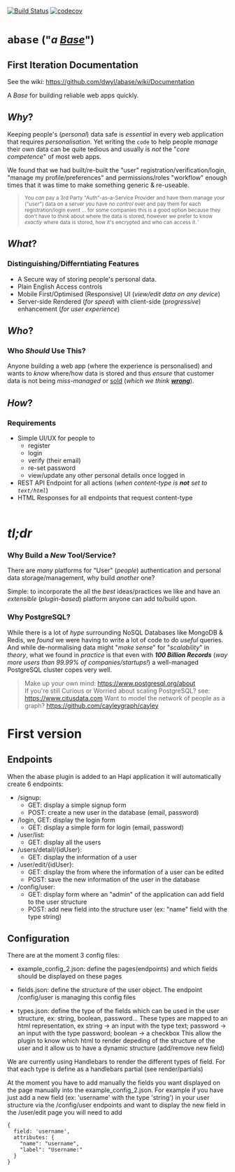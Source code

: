[![Build Status](https://travis-ci.org/dwyl/abase.svg?branch=master)](https://travis-ci.org/dwyl/abase)
[![codecov](https://codecov.io/gh/dwyl/abase/branch/master/graph/badge.svg)](https://codecov.io/gh/dwyl/abase)

# `abase` <small>("_a [Base](https://en.wiktionary.org/wiki/base#Noun)_")</small>

## First Iteration Documentation

See the wiki: https://github.com/dwyl/abase/wiki/Documentation

A _Base_ for building reliable web apps quickly.

## _Why_?

Keeping people's (_personal_) data safe is _essential_ in every web application
that requires _personalisation_.
Yet writing the `code` to help people _manage_ their own data can be quite
tedious and usually is _not_ the "_core competence_" of most web apps.

We found that we had built/re-built the "user" registration/verification/login,
"manage my profile/preferences" and permissions/roles "workflow" enough times
that it was time to make something generic & re-useable.

> <small>You _can_ pay a 3rd Party "Auth"-as-a-Service Provider and have them
manage your ("_user_") data on a server you have _no control_ over and
pay them for each registration/login event ... for some companies
this is a good option because they don't have to _think_ about where
the data is stored, however we prefer to know _exactly_ where data is
stored, how it's encrypted and who can access it.˜</small>

## _What_?

### Distinguishing/Differntiating Features

+ A Secure way of storing people's personal data.
+ Plain English Access controls
+ Mobile First/Optimised (Responsive) UI (_view/edit data on any device_)
+ Server-side Rendered (_for speed_) with client-side (_progressive_) enhancement (_for user experience_)

## _Who_?


### Who _Should_ Use This?

Anyone building a web app (where the experience is personalised) and wants to _know_ where/how data is stored and thus _ensure_ that customer data is not being _miss-managed_ or [sold](https://codingvc.com/the-value-of-data-part-3-data-business-models) (_which we think_ [***wrong***]()).


## _How_?

### Requirements

+ Simple UI/UX for people to
  + register
  + login
  + verify (their email)
  + re-set password
  + view/update any other personal details once logged in
+ REST API Endpoint for all actions (_when content-type is **not** set to `text/html`_)
+ HTML Responses for all endpoints that request content-type
<br /><br />

# _tl;dr_

### Why Build a _New_ Tool/Service?

There are _many_ platforms for "User" (_people_) authentication and personal
data storage/management, why build _another_ one?

Simple: to incorporate the all the _best_ ideas/practices we like
and have an _extensible_ (_plugin-based_) platform anyone can add to/build upon.

### Why PostgreSQL?

While there is a lot of _hype_ surrounding NoSQL Databases like MongoDB & Redis,
we _found_ we were having to write a lot of code to do _useful_ queries.
And while de-normalising data might "_make sense_" for "_scalability_" in _theory_,
what we found in _practice_ is that even with ***100 Billion Records*** (_way more users than 99.99% of companies/startups!_)
a well-managed PostgreSQL cluster copes very well.

> Make up your own mind: https://www.postgresql.org/about  
> If you're still Curious or Worried about scaling PostgreSQL?
see: https://www.citusdata.com
> Want to model the network of people as a graph? https://github.com/cayleygraph/cayley

# First version

## Endpoints

When the abase plugin is added to an Hapi application it will automatically create 6 endpoints:

- /signup:
  - GET: display a simple signup form
  - POST: create a new user in the database (email, password)
- /login, GET: display the login form
  - GET: display a simple form for login (email, password)
- /user/list:
  - GET: display all the users
- /users/detail/{idUser}:
  - GET: display the information of a user
- /user/edit/{idUser}:
  - GET: display the from where the information of a user can be edited
  - POST: save the new information of the user in the database
- /config/user:
  - GET: display form where an "admin" of the application can add field to the user structure
  - POST: add new field into the structure user (ex: "name" field with the type string)

## Configuration

There are at the moment 3 config files:

- example_config_2.json: define the pages(endpoints) and which fields should be displayed on these pages

- fields.json: define the structure of the user object. The endpoint /config/user is managing this config files

- types.json: define the type of the fields which can be used in the user structure, ex: string, boolean, password... These types are mapped to an html representation, ex string -> an input with the type text; password -> an input with the type password; boolean -> a checkbox This allow the plugin to know which html to render depeding of the structure of the user and it allow us to have a dynamic structure (add/remove new field)

We are currently using Handlebars to render the different types of field. For that each type is define as a handlebars partial (see render/partials)

At the moment you have to add manually the fields you want displayed on the page manually into the example_config_2.json. For example if you have just add a new field (ex: 'username' with the type 'string') in your user structure via the /config/user endpoints and want to display the new field in the /user/edit page you will need to add
```
{
  field: 'username',
  attributes: {
    "name": "username",
    "label": "Username:"
  }
}
```




